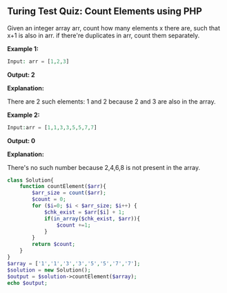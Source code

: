 ## **Turing Test Quiz: Count Elements using PHP**
Given an integer array arr, count how many elements x there are, such that x+1 is also in arr. if there're duplicates in arr, count them separately.

**Example 1:**

```php  
Input: arr = [1,2,3]
```

**Output: 2**

**Explanation:**

There are 2 such elements: 1 and 2 because 2 and 3 are also in the array.

**Example 2:**

```php 
Input:arr = [1,1,3,3,5,5,7,7]
```

**Output: 0**

**Explanation:**

There's no such number because 2,4,6,8 is not present in the array.

```php
class Solution{
	function countElement($arr){
		$arr_size = count($arr);
		$count = 0;
		for ($i=0; $i < $arr_size; $i++) { 
			$chk_exist = $arr[$i] + 1;
			if(in_array($chk_exist, $arr)){
				$count +=1;
			}
		}
		return $count;
	}
}
$array = ['1','1','3','3','5','5','7','7'];
$solution = new Solution();
$output = $solution->countElement($array);
echo $output;
```

</pre>